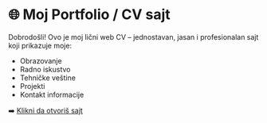 # 🌐 Moj Portfolio / CV sajt

Dobrodošli! Ovo je moj lični web CV – jednostavan, jasan i profesionalan sajt koji prikazuje moje:

- Obrazovanje
- Radno iskustvo
- Tehničke veštine
- Projekti
- Kontakt informacije


➡️ [Klikni da otvoriš sajt](https://github.com/tatjanasepur/tatjanasepur1-cv/tree/main)



